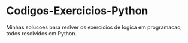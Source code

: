 # Codigos-Exercicios-Python
Minhas solucoes para reslver os exercícios de logica em programacao, todos resolvidos em Python.
